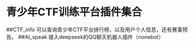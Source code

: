 # 青少年CTF训练平台插件集合
##CTF_info
可以查询青少年CTF平台排行榜，以及用户个人信息，还有赛事预告。
##AI_speak
接入deepseek的QQ聊天机器人插件（nonebot）
